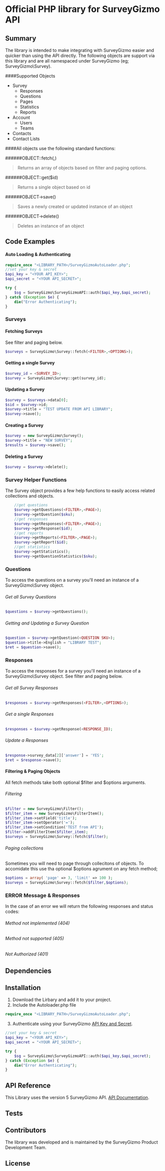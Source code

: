 # Official PHP library for SurveyGizmo API

## Summary
The library is intended to make integrating with SurveyGizmo easier and quicker than using the API directly.  The following objects are support via this library and are all namespaced under SurveyGizmo (eg; SurveyGizmo\Survey).

####Supported Objects
- Survey
  - Responses
  - Questions
  - Pages 
  - Statistics
  - Reports
- Account
  - Users
  - Teams
- Contacts
- Contact Lists


####All objects use the following standard functions:

######OBJECT::fetch(<FILTERS>,<OPTIONS>)
> Returns an array of objects based on filter and paging options.

######OBJECT::get($id)
> Returns a single object based on id

######OBJECT->save()
> Saves a newly created or updated instance of an object

######OBJECT->delete()
> Deletes an instance of an object


## Code Examples

#### Auto Loading & Authenticating
```php
require_once "<LIBRARY_PATH>/SurveyGizmoAutoLoader.php";
//set your key & secret
$api_key = "<YOUR API_KEY>";
$api_secret = "<YOUR API_SECRET>";

try {
	$sg = SurveyGizmo\SurveyGizmoAPI::auth($api_key,$api_secret);
} catch (Exception $e) {
	die("Error Authenticating");
}
```
### Surveys

#### Fetching Surveys
See filter and paging below.
```php
$surveys = SurveyGizmo\Survey::fetch(<FILTER>,<OPTIONS>);
```

#### Getting a single Survey
```php
$survey_id = <SURVEY_ID>;
$survey = SurveyGizmo\Survey::get(survey_id);
```

#### Updating a Survey
```php
$survey = $surveys->data[0];
$sid = $survey->id;
$survey->title = "TEST UPDATE FROM API LIBRARY";
$survey->save();
```

#### Creating a Survey
```php
$survey = new SurveyGizmo\Survey();
$survey->title = "NEW SURVEY";
$results = $survey->save();
```

#### Deleting a Survey
```php
$survey = $survey->delete();
```
### Survey Helper Functions
The Survey object provides a few help functions to easily access related collections and objects.

```php
	//get questions
	$survey->getQuestions(<FILTER>,<PAGE>);
	$survey->getQuestion($sku);
	//get responses
	$survey->getResponses(<FILTER>,<PAGE>);
	$survey->getResponse($id);
	//get reports
	$survey->getReports(<FILTER>,<PAGE>);
	$survey->getReport($id);
	//get statistics
	$survey->getStatistics();
	$survey->getQuestionStatistics($sku);
```

### Questions
To access the questions on a survey you'll need an instance of a SurveyGizmo\Survey object. 

###### Get all Survey Questions
```php
$questions = $survey->getQuestions();
```

###### Getting and Updating a Survey Question
```php
$question = $survey->getQuestion(<QUESTION SKU>);
$question->title->English = "LIBRARY TEST";
$ret = $question->save();
```

### Responses
To access the responses for a survey you'll need an instance of a SurveyGizmo\Survey object. See filter and paging below.

###### Get all Survey Responses
```php
$responses = $survey->getResponses(<FILTER>,<OPTIONS>);
```

###### Get a single Responses
```php
$responses = $survey->getResponse(<RESPONSE_ID);
```

###### Update a Responses
```php
$response->survey_data[2]['answer'] = 'YES';
$ret = $response->save();
```


#### Filtering & Paging Objects
All fetch methods take both optional $filter and $options arguments. 

###### Filtering
```php
$filter = new SurveyGizmo\Filter();
$filter_item = new SurveyGizmo\FilterItem();
$filter_item->setField('title');
$filter_item->setOperator('=');
$filter_item->setCondition('TEST from API');
$filter->addFilterItem($filter_item);
$surveys = SurveyGizmo\Survey::fetch($filter);
```

###### Paging collections
Sometimes you will need to page through collecitons of objects.  To accomidate this use tha optional $options agrument on any fetch method;
```php
$options = array( 'page' => 3, 'limit' => 100 );
$surveys = SurveyGizmo\Survey::fetch($filter,$options);
```

### ERROR Message & Responses
In the case of an error we will return the following responses and status codes:
###### Method not implemented (404)
###### Method not supported (405)
###### Not Authorized (401)

## Dependencies


## Installation
1. Download the Lirbary and add it to your project.
2. Include the Autoloader.php file
```php
require_once "<LIBRARY_PATH>/SurveyGizmoAutoLoader.php";
```
3. Authenticate using your SurveyGizmo [API Key and Secret](https://apihelp.surveygizmo.com/help/article/link/authentication).
```php
//set your key & secret
$api_key = "<YOUR API_KEY>";
$api_secret = "<YOUR API_SECRET>";

try {
	$sg = SurveyGizmo\SurveyGizmoAPI::auth($api_key,$api_secret);
} catch (Exception $e) {
	die("Error Authenticating");
}
```

## API Reference
This Library uses the version 5 SurveyGizmo API.  [API Documentation](https://apihelp.surveygizmo.com).


## Tests


## Contributors
The library was developed and is maintained by the SurveyGizmo Product Development Team.

## License
